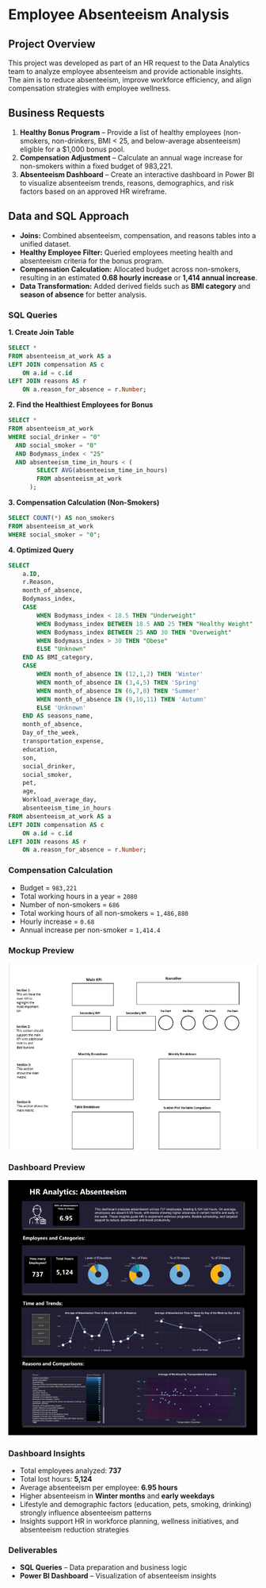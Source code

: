 # Employee Absenteeism Analysis  

## Project Overview  
This project was developed as part of an HR request to the Data Analytics team to analyze employee absenteeism and provide actionable insights. The aim is to reduce absenteeism, improve workforce efficiency, and align compensation strategies with employee wellness.  

## Business Requests  
1. **Healthy Bonus Program** – Provide a list of healthy employees (non-smokers, non-drinkers, BMI < 25, and below-average absenteeism) eligible for a $1,000 bonus pool.  
2. **Compensation Adjustment** – Calculate an annual wage increase for non-smokers within a fixed budget of 983,221.  
3. **Absenteeism Dashboard** – Create an interactive dashboard in Power BI to visualize absenteeism trends, reasons, demographics, and risk factors based on an approved HR wireframe.  

## Data and SQL Approach  
- **Joins:** Combined absenteeism, compensation, and reasons tables into a unified dataset.  
- **Healthy Employee Filter:** Queried employees meeting health and absenteeism criteria for the bonus program.  
- **Compensation Calculation:** Allocated budget across non-smokers, resulting in an estimated **0.68 hourly increase** or **1,414 annual increase**.  
- **Data Transformation:** Added derived fields such as **BMI category** and **season of absence** for better analysis.
  

### SQL Queries  


**1. Create Join Table**  
```sql
SELECT * 
FROM absenteeism_at_work AS a
LEFT JOIN compensation AS c
    ON a.id = c.id
LEFT JOIN reasons AS r
    ON a.reason_for_absence = r.Number;
```
**2. Find the Healthiest Employees for Bonus**
```sql
SELECT *
FROM absenteeism_at_work
WHERE social_drinker = "0" 
  AND social_smoker = "0"
  AND Bodymass_index < "25" 
  AND absenteeism_time_in_hours < (
        SELECT AVG(absenteeism_time_in_hours) 
        FROM absenteeism_at_work
      );
  ```
**3. Compensation Calculation (Non-Smokers)**
```sql
SELECT COUNT(*) AS non_smokers
FROM absenteeism_at_work
WHERE social_smoker = "0";
```

**4. Optimized Query**
```sql
SELECT 
    a.ID,
    r.Reason, 
    month_of_absence,
    Bodymass_index,
    CASE 
        WHEN Bodymass_index < 18.5 THEN "Underweight"
        WHEN Bodymass_index BETWEEN 18.5 AND 25 THEN "Healthy Weight"
        WHEN Bodymass_index BETWEEN 25 AND 30 THEN "Overweight"
        WHEN Bodymass_index > 30 THEN "Obese"
        ELSE "Unknown" 
    END AS BMI_category,
    CASE 
        WHEN month_of_absence IN (12,1,2) THEN 'Winter' 
        WHEN month_of_absence IN (3,4,5) THEN 'Spring'
        WHEN month_of_absence IN (6,7,8) THEN 'Summer'
        WHEN month_of_absence IN (9,10,11) THEN 'Autumn'
        ELSE 'Unknown'
    END AS seasons_name,
    month_of_absence,
    Day_of_the_week,
    transportation_expense,
    education,
    son,
    social_drinker,
    social_smoker,
    pet,
    age,
    Workload_average_day,
    absenteeism_time_in_hours
FROM absenteeism_at_work AS a
LEFT JOIN compensation AS c
    ON a.id = c.id
LEFT JOIN reasons AS r
    ON a.reason_for_absence = r.Number;
```

### Compensation Calculation

- Budget = `983,221`
- Total working hours in a year = `2080`
- Number of non-smokers = `686`
- Total working hours of all non-smokers = `1,486,880`
- Hourly increase = `0.68`
- Annual increase per non-smoker = `1,414.4`


### Mockup Preview
![Mockup Preview](dashboard_mockup.png)

### Dashboard Preview

![Dashboard Preview](final_dashboard.png)


### Dashboard Insights  
- Total employees analyzed: **737**  
- Total lost hours: **5,124**  
- Average absenteeism per employee: **6.95 hours**  
- Higher absenteeism in **Winter months** and **early weekdays**  
- Lifestyle and demographic factors (education, pets, smoking, drinking) strongly influence absenteeism patterns  
- Insights support HR in workforce planning, wellness initiatives, and absenteeism reduction strategies  

### Deliverables  
- **SQL Queries** – Data preparation and business logic  
- **Power BI Dashboard** – Visualization of absenteeism insights  
